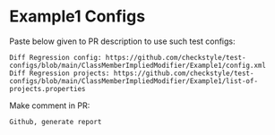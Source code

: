 # Example1 Configs
Paste below given to PR description to use such test configs:
```
Diff Regression config: https://github.com/checkstyle/test-configs/blob/main/ClassMemberImpliedModifier/Example1/config.xml
Diff Regression projects: https://github.com/checkstyle/test-configs/blob/main/ClassMemberImpliedModifier/Example1/list-of-projects.properties
```
Make comment in PR:
```
Github, generate report
```
